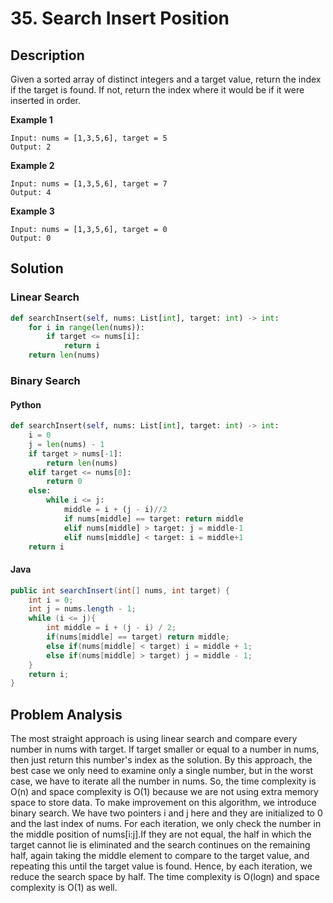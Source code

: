 # 35. Search Insert Position

## Description
Given a sorted array of distinct integers and a target value, return the index if the target is found. If not, return the index where it would be if it were inserted in order.

**Example 1**
```
Input: nums = [1,3,5,6], target = 5
Output: 2
```
**Example 2**
```
Input: nums = [1,3,5,6], target = 7
Output: 4
```
**Example 3**
```
Input: nums = [1,3,5,6], target = 0
Output: 0
```


## Solution
### Linear Search
```python
def searchInsert(self, nums: List[int], target: int) -> int:
    for i in range(len(nums)):
        if target <= nums[i]:
            return i
    return len(nums)
```
### Binary Search
#### Python
```python
def searchInsert(self, nums: List[int], target: int) -> int:
    i = 0
    j = len(nums) - 1
    if target > nums[-1]:
        return len(nums)
    elif target <= nums[0]:
        return 0
    else:
        while i <= j:
            middle = i + (j - i)//2
            if nums[middle] == target: return middle
            elif nums[middle] > target: j = middle-1
            elif nums[middle] < target: i = middle+1
    return i

```

#### Java
```java
public int searchInsert(int[] nums, int target) {
    int i = 0;
    int j = nums.length - 1;
    while (i <= j){
        int middle = i + (j - i) / 2;
        if(nums[middle] == target) return middle;
        else if(nums[middle] < target) i = middle + 1;
        else if(nums[middle] > target) j = middle - 1;
    }
    return i;
}
```

## Problem Analysis
The most straight approach is using linear search and compare every number in nums with target. If target smaller or equal to a number in nums, then just return this number's index as the solution. By this approach, the best case we only need to examine only a single number, but in the worst case, we have to iterate all the number in nums. So, the time complexity is O(n) and space complexity is O(1) because we are not using extra memory space to store data. To make improvement on this algorithm, we introduce binary search. We have two pointers i and j here and they are initialized to 0 and the last index of nums. For each iteration, we only check the number in the middle position of nums[i:j].If they are not equal, the half in which the target cannot lie is eliminated and the search continues on the remaining half, again taking the middle element to compare to the target value, and repeating this until the target value is found.  Hence, by each iteration, we reduce the search space by half. The time complexity is O(logn) and space complexity is O(1) as well.